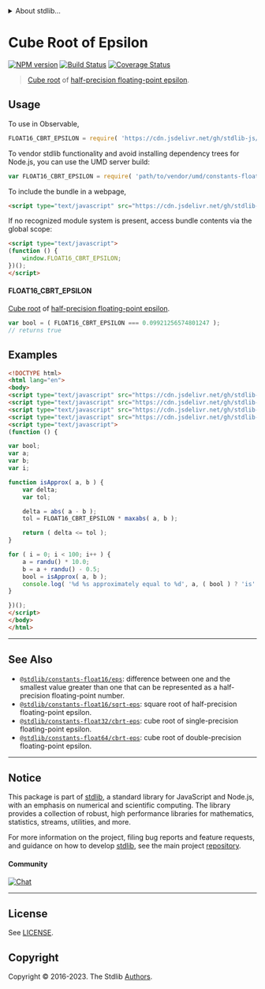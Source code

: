 <!--

@license Apache-2.0

Copyright (c) 2018 The Stdlib Authors.

Licensed under the Apache License, Version 2.0 (the "License");
you may not use this file except in compliance with the License.
You may obtain a copy of the License at

   http://www.apache.org/licenses/LICENSE-2.0

Unless required by applicable law or agreed to in writing, software
distributed under the License is distributed on an "AS IS" BASIS,
WITHOUT WARRANTIES OR CONDITIONS OF ANY KIND, either express or implied.
See the License for the specific language governing permissions and
limitations under the License.

-->


<details>
  <summary>
    About stdlib...
  </summary>
  <p>We believe in a future in which the web is a preferred environment for numerical computation. To help realize this future, we've built stdlib. stdlib is a standard library, with an emphasis on numerical and scientific computation, written in JavaScript (and C) for execution in browsers and in Node.js.</p>
  <p>The library is fully decomposable, being architected in such a way that you can swap out and mix and match APIs and functionality to cater to your exact preferences and use cases.</p>
  <p>When you use stdlib, you can be absolutely certain that you are using the most thorough, rigorous, well-written, studied, documented, tested, measured, and high-quality code out there.</p>
  <p>To join us in bringing numerical computing to the web, get started by checking us out on <a href="https://github.com/stdlib-js/stdlib">GitHub</a>, and please consider <a href="https://opencollective.com/stdlib">financially supporting stdlib</a>. We greatly appreciate your continued support!</p>
</details>

# Cube Root of Epsilon

[![NPM version][npm-image]][npm-url] [![Build Status][test-image]][test-url] [![Coverage Status][coverage-image]][coverage-url] <!-- [![dependencies][dependencies-image]][dependencies-url] -->

> [Cube root][@stdlib/math/base/special/cbrt] of [half-precision floating-point epsilon][@stdlib/constants/float16/eps].



<section class="usage">

## Usage

To use in Observable,

```javascript
FLOAT16_CBRT_EPSILON = require( 'https://cdn.jsdelivr.net/gh/stdlib-js/constants-float16-cbrt-eps@umd/browser.js' )
```

To vendor stdlib functionality and avoid installing dependency trees for Node.js, you can use the UMD server build:

```javascript
var FLOAT16_CBRT_EPSILON = require( 'path/to/vendor/umd/constants-float16-cbrt-eps/index.js' )
```

To include the bundle in a webpage,

```html
<script type="text/javascript" src="https://cdn.jsdelivr.net/gh/stdlib-js/constants-float16-cbrt-eps@umd/browser.js"></script>
```

If no recognized module system is present, access bundle contents via the global scope:

```html
<script type="text/javascript">
(function () {
    window.FLOAT16_CBRT_EPSILON;
})();
</script>
```

#### FLOAT16_CBRT_EPSILON

[Cube root][@stdlib/math/base/special/cbrt] of [half-precision floating-point epsilon][@stdlib/constants/float16/eps].

```javascript
var bool = ( FLOAT16_CBRT_EPSILON === 0.09921256574801247 );
// returns true
```

</section>

<!-- /.usage -->

<section class="examples">

## Examples

<!-- eslint no-undef: "error" -->

```html
<!DOCTYPE html>
<html lang="en">
<body>
<script type="text/javascript" src="https://cdn.jsdelivr.net/gh/stdlib-js/math-base-special-abs@umd/browser.js"></script>
<script type="text/javascript" src="https://cdn.jsdelivr.net/gh/stdlib-js/math-base-special-maxabs@umd/browser.js"></script>
<script type="text/javascript" src="https://cdn.jsdelivr.net/gh/stdlib-js/random-base-randu@umd/browser.js"></script>
<script type="text/javascript" src="https://cdn.jsdelivr.net/gh/stdlib-js/constants-float16-cbrt-eps@umd/browser.js"></script>
<script type="text/javascript">
(function () {

var bool;
var a;
var b;
var i;

function isApprox( a, b ) {
    var delta;
    var tol;

    delta = abs( a - b );
    tol = FLOAT16_CBRT_EPSILON * maxabs( a, b );

    return ( delta <= tol );
}

for ( i = 0; i < 100; i++ ) {
    a = randu() * 10.0;
    b = a + randu() - 0.5;
    bool = isApprox( a, b );
    console.log( '%d %s approximately equal to %d', a, ( bool ) ? 'is' : 'is not', b );
}

})();
</script>
</body>
</html>
```

</section>

<!-- /.examples -->

<!-- Section for related `stdlib` packages. Do not manually edit this section, as it is automatically populated. -->

<section class="related">

* * *

## See Also

-   <span class="package-name">[`@stdlib/constants-float16/eps`][@stdlib/constants/float16/eps]</span><span class="delimiter">: </span><span class="description">difference between one and the smallest value greater than one that can be represented as a half-precision floating-point number.</span>
-   <span class="package-name">[`@stdlib/constants-float16/sqrt-eps`][@stdlib/constants/float16/sqrt-eps]</span><span class="delimiter">: </span><span class="description">square root of half-precision floating-point epsilon.</span>
-   <span class="package-name">[`@stdlib/constants-float32/cbrt-eps`][@stdlib/constants/float32/cbrt-eps]</span><span class="delimiter">: </span><span class="description">cube root of single-precision floating-point epsilon.</span>
-   <span class="package-name">[`@stdlib/constants-float64/cbrt-eps`][@stdlib/constants/float64/cbrt-eps]</span><span class="delimiter">: </span><span class="description">cube root of double-precision floating-point epsilon.</span>

</section>

<!-- /.related -->

<!-- Section for all links. Make sure to keep an empty line after the `section` element and another before the `/section` close. -->


<section class="main-repo" >

* * *

## Notice

This package is part of [stdlib][stdlib], a standard library for JavaScript and Node.js, with an emphasis on numerical and scientific computing. The library provides a collection of robust, high performance libraries for mathematics, statistics, streams, utilities, and more.

For more information on the project, filing bug reports and feature requests, and guidance on how to develop [stdlib][stdlib], see the main project [repository][stdlib].

#### Community

[![Chat][chat-image]][chat-url]

---

## License

See [LICENSE][stdlib-license].


## Copyright

Copyright &copy; 2016-2023. The Stdlib [Authors][stdlib-authors].

</section>

<!-- /.stdlib -->

<!-- Section for all links. Make sure to keep an empty line after the `section` element and another before the `/section` close. -->

<section class="links">

[npm-image]: http://img.shields.io/npm/v/@stdlib/constants-float16-cbrt-eps.svg
[npm-url]: https://npmjs.org/package/@stdlib/constants-float16-cbrt-eps

[test-image]: https://github.com/stdlib-js/constants-float16-cbrt-eps/actions/workflows/test.yml/badge.svg?branch=main
[test-url]: https://github.com/stdlib-js/constants-float16-cbrt-eps/actions/workflows/test.yml?query=branch:main

[coverage-image]: https://img.shields.io/codecov/c/github/stdlib-js/constants-float16-cbrt-eps/main.svg
[coverage-url]: https://codecov.io/github/stdlib-js/constants-float16-cbrt-eps?branch=main

<!--

[dependencies-image]: https://img.shields.io/david/stdlib-js/constants-float16-cbrt-eps.svg
[dependencies-url]: https://david-dm.org/stdlib-js/constants-float16-cbrt-eps/main

-->

[chat-image]: https://img.shields.io/gitter/room/stdlib-js/stdlib.svg
[chat-url]: https://app.gitter.im/#/room/#stdlib-js_stdlib:gitter.im

[stdlib]: https://github.com/stdlib-js/stdlib

[stdlib-authors]: https://github.com/stdlib-js/stdlib/graphs/contributors

[umd]: https://github.com/umdjs/umd
[es-module]: https://developer.mozilla.org/en-US/docs/Web/JavaScript/Guide/Modules

[deno-url]: https://github.com/stdlib-js/constants-float16-cbrt-eps/tree/deno
[umd-url]: https://github.com/stdlib-js/constants-float16-cbrt-eps/tree/umd
[esm-url]: https://github.com/stdlib-js/constants-float16-cbrt-eps/tree/esm
[branches-url]: https://github.com/stdlib-js/constants-float16-cbrt-eps/blob/main/branches.md

[stdlib-license]: https://raw.githubusercontent.com/stdlib-js/constants-float16-cbrt-eps/main/LICENSE

[@stdlib/math/base/special/cbrt]: https://github.com/stdlib-js/math-base-special-cbrt/tree/umd

<!-- <related-links> -->

[@stdlib/constants/float16/eps]: https://github.com/stdlib-js/constants-float16-eps/tree/umd

[@stdlib/constants/float16/sqrt-eps]: https://github.com/stdlib-js/constants-float16-sqrt-eps/tree/umd

[@stdlib/constants/float32/cbrt-eps]: https://github.com/stdlib-js/constants-float32-cbrt-eps/tree/umd

[@stdlib/constants/float64/cbrt-eps]: https://github.com/stdlib-js/constants-float64-cbrt-eps/tree/umd

<!-- </related-links> -->

</section>

<!-- /.links -->
